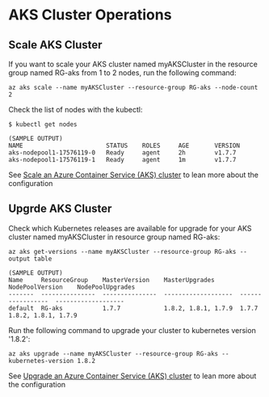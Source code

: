 #  AKS Cluster Operations

## Scale AKS Cluster

If you want to scale your AKS cluster named myAKSCluster in the resource group named RG-aks from 1 to 2 nodes, run the following command:
```
az aks scale --name myAKSCluster --resource-group RG-aks --node-count 2
```

Check the list of nodes with the kubectl:
```
$ kubectl get nodes

(SAMPLE OUTPUT)
NAME                       STATUS    ROLES     AGE       VERSION
aks-nodepool1-17576119-0   Ready     agent     2h        v1.7.7
aks-nodepool1-17576119-1   Ready     agent     1m        v1.7.7
```

See [Scale an Azure Container Service (AKS) cluster](https://docs.microsoft.com/en-us/azure/aks/scale-cluster) to lean more about the configuration

## Upgrde AKS Cluster

Check which Kubernetes releases are available for upgrade for your AKS cluster named myAKSCluster in resource group named RG-aks:
```
az aks get-versions --name myAKSCluster --resource-group RG-aks --output table

(SAMPLE OUTPUT)
Name     ResourceGroup    MasterVersion    MasterUpgrades       NodePoolVersion    NodePoolUpgrades
-------  ---------------  ---------------  -------------------  -----------------  -------------------
default  RG-aks           1.7.7            1.8.2, 1.8.1, 1.7.9  1.7.7              1.8.2, 1.8.1, 1.7.9
```

Run the following command to upgrade your cluster to kubernetes version '1.8.2':

```
az aks upgrade --name myAKSCluster --resource-group RG-aks --kubernetes-version 1.8.2
```

See [Upgrade an Azure Container Service (AKS) cluster](https://docs.microsoft.com/en-us/azure/aks/upgrade-cluster) to lean more about the configuration

